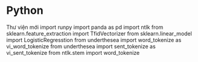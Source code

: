 # Python
Thư viện mới
import runpy
import panda as pd
import ntlk
from sklearn.feature_extraction import TfidVectorizer
from sklearn.linear_model import LogisticRegresstion
from underthesea import word_tokenize as vi_word_tokenize
from underthesea import sent_tokenize as vi_sent_tokenize
from ntlk.stem import word_tokenize
